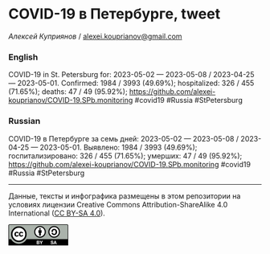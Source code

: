 COVID-19 в Петербурге, tweet
============================

*Алексей Куприянов* /
<a href="mailto:alexei.kouprianov@gmail.com" class="email">alexei.kouprianov@gmail.com</a>

### English

COVID-19 in St. Petersburg for: 2023-05-02 — 2023-05-08 / 2023-04-25 —
2023-05-01. Сonfirmed: 1984 / 3993 (49.69%); hospitalized: 326 / 455
(71.65%); deaths: 47 / 49 (95.92%);
<a href="https://github.com/alexei-kouprianov/COVID-19.SPb.monitoring" class="uri">https://github.com/alexei-kouprianov/COVID-19.SPb.monitoring</a>
\#covid19 \#Russia \#StPetersburg

### Russian

COVID-19 в Петербурге за семь дней: 2023-05-02 — 2023-05-08 / 2023-04-25
— 2023-05-01. Выявлено: 1984 / 3993 (49.69%); госпитализировано: 326 /
455 (71.65%); умерших: 47 / 49 (95.92%);
<a href="https://github.com/alexei-kouprianov/COVID-19.SPb.monitoring" class="uri">https://github.com/alexei-kouprianov/COVID-19.SPb.monitoring</a>
\#covid19 \#Russia \#StPetersburg

------------------------------------------------------------------------

Данные, тексты и инфографика размещены в этом репозитории на условиях
лицензии Creative Commons Attribution-ShareAlike 4.0 International ([CC
BY-SA 4.0](https://creativecommons.org/licenses/by-sa/4.0/)).

![](../misc/CC-BY-SA-icon.png "CC-BY-SA")
